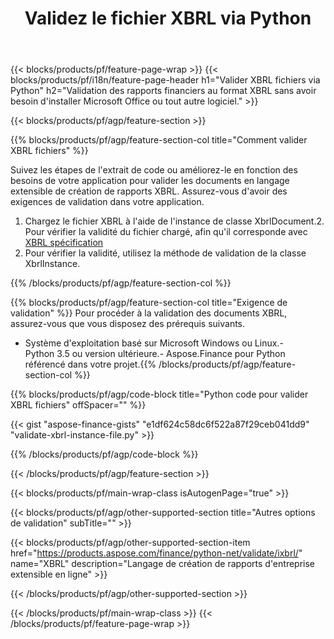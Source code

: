 ﻿---
title: Validez le fichier XBRL via Python
description: Exemple de code pour la validation du fichier XBRL. Utilisez l'exemple de code API pour valider les fichiers batch XBRL dans les applications basées sur Python. 
url: /fr/python-net/validate/xbrl/
family: finance
platformtag: python
feature: validate
informat: XBRL
outformat: 
otherformats: 
---
{{< blocks/products/pf/feature-page-wrap >}}
{{< blocks/products/pf/i18n/feature-page-header h1="Valider XBRL fichiers via Python" h2="Validation des rapports financiers au format XBRL sans avoir besoin d\'installer Microsoft Office ou tout autre logiciel." >}}

{{< blocks/products/pf/agp/feature-section >}}

{{% blocks/products/pf/agp/feature-section-col title="Comment valider XBRL fichiers" %}}

Suivez les étapes de l'extrait de code ou améliorez-le en fonction des besoins de votre application pour valider les documents en langage extensible de création de rapports XBRL. Assurez-vous d'avoir des exigences de validation dans votre application.

1. Chargez le fichier XBRL à l'aide de l'instance de classe XbrlDocument.2. Pour vérifier la validité du fichier chargé, afin qu'il corresponde avec [XBRL spécification](http://www.xbrl.org/specification/inlinexbrl-part1/rec-2013-11-18/inlinexbrl-part1-rec-2013-11-18.html)
3. Pour vérifier la validité, utilisez la méthode de validation de la classe XbrlInstance.

{{% /blocks/products/pf/agp/feature-section-col %}}

{{% blocks/products/pf/agp/feature-section-col title="Exigence de validation" %}}
Pour procéder à la validation des documents XBRL, assurez-vous que vous disposez des prérequis suivants. 
- Système d'exploitation basé sur Microsoft Windows ou Linux.- Python 3.5 ou version ultérieure.- Aspose.Finance pour Python référencé dans votre projet.{{% /blocks/products/pf/agp/feature-section-col %}}

{{% blocks/products/pf/agp/code-block title="Python code pour valider XBRL fichiers" offSpacer="" %}}

{{< gist "aspose-finance-gists" "e1df624c58dc6f522a87f29ceb041dd9" "validate-xbrl-instance-file.py" >}}

{{% /blocks/products/pf/agp/code-block %}}

{{< /blocks/products/pf/agp/feature-section >}}

{{< blocks/products/pf/main-wrap-class isAutogenPage="true" >}}

{{< blocks/products/pf/agp/other-supported-section title="Autres options de validation" subTitle="" >}}

{{< blocks/products/pf/agp/other-supported-section-item href="https://products.aspose.com/finance/python-net/validate/ixbrl/" name="XBRL" description="Langage de création de rapports d\'entreprise extensible en ligne" >}}

{{< /blocks/products/pf/agp/other-supported-section >}}

{{< /blocks/products/pf/main-wrap-class >}}
{{< /blocks/products/pf/feature-page-wrap >}}